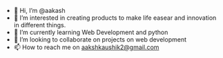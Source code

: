 - 👋 Hi, I’m @aakash
- 👀 I’m interested in creating products to make life easear and innovation in different things.
- 🌱 I’m currently learning Web Development and python
- 💞️ I’m looking to collaborate on projects on web development
- 📫 How to reach me on aakshkaushik2@gmail.com

<!---
aakash-akki-me/aakash-akki-me is a ✨ special ✨ repository because its `README.md` (this file) appears on your GitHub profile.
You can click the Preview link to take a look at your changes.
--->
